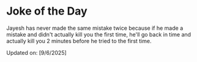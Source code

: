 # Joke of the Day

<!-- #joke -->
Jayesh has never made the same mistake twice because if he made a mistake and didn't actually kill you the first time, he'll go back in time and actually kill you 2 minutes before he tried to the first time.

Updated on: [9/6/2025]
<!-- #jokeEnd -->